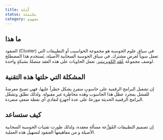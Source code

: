 ```yaml
---
title: كُتلة
status: مكتملة
category: مفهوم
---
```


## ما هذا
العنقود (Cluster) في سياق علوم الحوسبة هو مجموعة الحواسيب أو التطبيقات التي تعمل سوياً لغرضٍ مشترك.
في سياق الحوسبة السحابية الأصيلة، يُستخدم هذا المصطلح لوصف مجموعة [عُقَد](/nodes) [الكوبرنيتيز](/kubernetes/).
تعمل الحاويات على هذه العقد متصلةً بشبكةٍ واحدة.

## المشكلة التي حلتها هذه التقنية
إن تشغيل البرامج الرقمية على حاسوبٍ منفردٍ يشكل خطراً عليها،
فهي تصبح معرضةً للفشل بمجرد عطل هذا الحاسوب وهذه مخاطرة غير مقبولة.
ولذلك تطبّق وتشغّل البرامج الرقمية الحديثة موزعةً على عدة أجهزةٍ لتفادي أي نقطة ضعفٍ منفردة.

##  كيف ستساعد
إن تصميم التطبيقات المُوَزَّعة مسألة معقدة،
ولذلك طورت تقنيات الحوسبة السحابية الأصيلة و من مفاهيمها العنقود لتسهيل هذه العملية.
